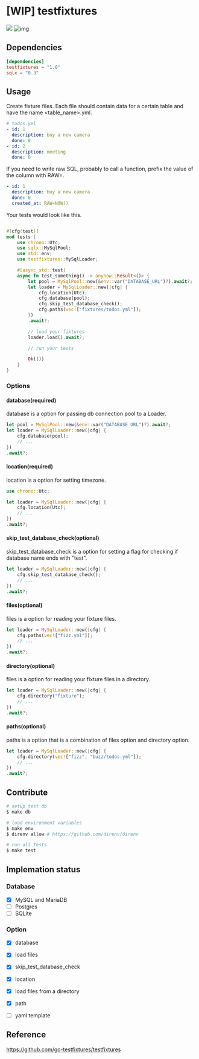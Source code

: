 # [WIP] testfixtures

![](https://img.shields.io/github/workflow/status/TaKO8Ki/testfixtures/CI/master) ![img](https://img.shields.io/github/license/TaKO8Ki/testfixtures)

## Dependencies

```toml
[dependencies]
testfixtures = "1.0"
sqlx = "0.3"
```

## Usage

Create fixture files. Each file should contain data for a certain table and have the name <table_name>.yml.

```yml
# todos.yml
- id: 1
  description: buy a new camera
  done: 0
- id: 2
  description: meeting
  done: 0
```

If you need to write raw SQL, probably to call a function, prefix the value of the column with RAW=.

```yml
- id: 1
  description: buy a new camera
  done: 0
  created_at: RAW=NOW()
```

Your tests would look like this.

```rust

#[cfg(test)]
mod tests {
    use chrono::Utc;
    use sqlx::MySqlPool;
    use std::env;
    use testfixtures::MySqlLoader;

    #[async_std::test]
    async fn test_something() -> anyhow::Result<()> {
        let pool = MySqlPool::new(&env::var("DATABASE_URL")?).await?;
        let loader = MySqlLoader::new(|cfg| {
            cfg.location(Utc);
            cfg.database(pool);
            cfg.skip_test_database_check();
            cfg.paths(vec!["fixtures/todos.yml"]);
        })
        .await?;

        // load your fixtures
        loader.load().await?;

        // run your tests

        Ok(())
    }
}

```
### Options

#### database(required)
database is a option for passing db connection pool to a Loader.

```rust
let pool = MySqlPool::new(&env::var("DATABASE_URL")?).await?;
let loader = MySqlLoader::new(|cfg| {
    cfg.database(pool);
    // ...
})
.await?;
```

#### location(required)
location is a option for setting timezone.

```rust
use chrono::Utc;

let loader = MySqlLoader::new(|cfg| {
    cfg.location(Utc);
    // ...
})
.await?;
```

#### skip_test_database_check(optional)
skip_test_database_check is a option for setting a flag for checking if database name ends with "test".

```rust
let loader = MySqlLoader::new(|cfg| {
    cfg.skip_test_database_check();
    // ...
})
.await?;
```

#### files(optional)
files is a option for reading your fixture files.

```rust
let loader = MySqlLoader::new(|cfg| {
    cfg.paths(vec!["fizz.yml"]);
    // ...
})
.await?;
```

#### directory(optional)
files is a option for reading your fixture files in a directory.

```rust
let loader = MySqlLoader::new(|cfg| {
    cfg.directory("fixture");
    // ...
})
.await?;
```

#### paths(optional)
paths is a option that is a combination of files option and directory option.

```rust
let loader = MySqlLoader::new(|cfg| {
    cfg.directory(vec!["fizz", "buzz/todos.yml"]);
    // ...
})
.await?;
```

## Contribute

```sh
# setup test db
$ make db

# load environment variables
$ make env
$ direnv allow # https://github.com/direnv/direnv

# run all tests
$ make test
```

## Implemation status
### Database
- [x] MySQL and MariaDB
- [ ] Postgres
- [ ] SQLite

### Option
- [x] database
- [x] load files
- [x] skip_test_database_check
- [x] location
- [x] load files from a directory
- [x] path
- [ ] yaml template


## Reference
https://github.com/go-testfixtures/testfixtures
